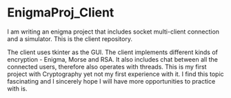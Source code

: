# EnigmaProj_Client
I am writing an enigma project that includes socket multi-client connection and a simulator. This is the client repository.

The client uses tkinter as the GUI. The client implements different kinds of encryption - Enigma, Morse and RSA.
It also includes chat between all the connected users, therefore also operates with threads.
This is my first project with Cryptography yet not my first experience with it. I find this topic fascinating and 
I sincerely hope I will have more opportunities to practice with is.
